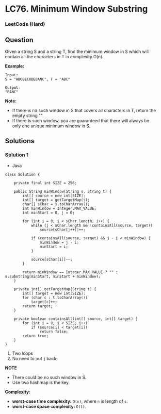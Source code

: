 # LC76. Minimum Window Substring

### LeetCode (Hard)

## Question

Given a string S and a string T, find the minimum window in S which will contain all the characters in T in complexity O(n).

**Example:**
```
Input: 
S = "ADOBECODEBANC", T = "ABC"

Output: 
"BANC"
```

**Note:**

* If there is no such window in S that covers all characters in T, return the empty string "".
* If there is such window, you are guaranteed that there will always be only one unique minimum window in S.

## Solutions

### Solution 1

* Java
```
class Solution {
    
    private final int SIZE = 256;
    
    public String minWindow(String s, String t) {
        int[] source = new int[SIZE];
        int[] target = getTargetMap(t);
        char[] sChar = s.toCharArray();
        int minWindow = Integer.MAX_VALUE;
        int minStart = 0, j = 0;
        
        for (int i = 0; i < sChar.length; i++) {
            while (j < sChar.length && !containsAll(source, target))
                source[sChar[j++]]++;
            
            if (containsAll(source, target) && j - i < minWindow) {
                minWindow = j - i;
                minStart = i;
            }
            
            source[sChar[i]]--;
        }
        
        return minWindow == Integer.MAX_VALUE ? "" : s.substring(minStart, minStart + minWindow);
    }
    
    private int[] getTargetMap(String t) {
        int[] target = new int[SIZE];
        for (char c : t.toCharArray())
            target[c]++;
        return target;
    }
    
    private boolean containsAll(int[] source, int[] target) {
        for (int i = 0; i < SIZE; i++)
            if (source[i] < target[i])
                return false;
        return true;
    }
}
```

1. Two loops
2. No need to put `j` back.

**NOTE**

* There could be no such window in S.
* Use two hashmap is the key.

**Complexity:**

* **worst-case time complexity:** `O(n)`, where `n` is length of `s`.
* **worst-case space complexity:** `O(1)`.
